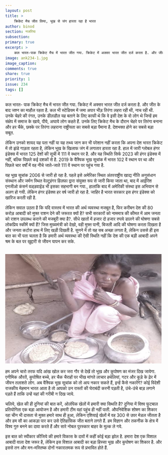 ```yaml
---
layout: post
title: >
    क्रिकेट मैच जीत लिया, भूख से जंग हारता रहा है भारत
author: binod
section: नजरिया
subsection:
primary: true
excerpt: >
    कल भारत-पाक क्रिकेट मैच में भारत जीत गया. क्रिकेट में अक्सर भारत जीत दर्ज करता है. और जीत के बाद जश्न का माहौल रहता है. कल भी स्टेडियम में जमा अपार भीड़ तिरंगा लहरा रही थी, नाच रही थी.
image: ank234-1.jpg
image_caption: 
comments: true
share: true
priority: 1
issue: 234
tags: []
---
```


कल भारत- पाक क्रिकेट मैच में भारत जीत गया. क्रिकेट में अक्सर भारत जीत दर्ज करता है. और जीत के बाद जश्न का माहौल रहता है. कल भी स्टेडियम में जमा अपार भीड़ तिरंगा लहरा रही थी, नाच रही थी. उनके चेहरे की रंगत, उनके डीलडौल यह बताने के लिए काफी थे कि वे इसी देश के वो लोग थे जिन्हें हम संक्षेप में समाज के खाये, पीये, अघाये लोग कहते हैं. उनके लिए क्रिकेट मैच के दौरान चेहरे पर तिरंगा बनाना और हर चैके, छक्के पर तिरंगा लहराना राष्ट्रीयता का सबसे बड़ा पैमाना है. देशभक्त होने का सबसे बड़ा सबूत.

लेकिन उनको शायद यह पता नहीं या यह तथ्य जान कर भी परेशान नहीं करता कि अपना देश भारत क्रिकेट में तो झंडे गाड़ता रहता है, लेकिन भूख के खिलाफ जंग में लगातार हारता रहा है. हाल में जारी ग्लोबल हंगर इंडेक्स में भारत 125 देशों की सूची में 111 वें स्थान पर है. और यह स्थिति सिर्फ 2023 की हंगर इंडेक्स में नहीं, बल्कि पिछले कई दशकों से है. 2019 के वैश्विक भूख सूचांक में भारत 102 वें स्थान पर था और पिछले चार वर्षों में वह नीचे जाते-जाते 111 वें स्थान पर पहुंच गया है.

यह भूख सूचांक 2006 से जारी हो रहा है. पहले इसे अमेरिका स्थित अंतरराष्ट्रीय खाद्य नीति अनुसंधान संस्थान और जर्मन स्थित वेल्टुहंगर हिलफा द्वारा संयुक्त रूप से जारी किया जाता था, बाद में आईरिश एनजीओ कंसर्न वल्र्डवाईड भी इसका सहभागी बन गया., हालांकि बाद में अमेरिकी संस्था इस अभियान से अलग हो गयी. लेकिन हंगर इंडेक्स हर वर्ष जारी हो रहा है. जाहिर है भारत सरकार इस हंगर इंडेक्स को खारिज करती रही है.

लेकिन सवाल उठता है कि यदि वास्तव में भारत की अर्थ व्यवस्था मजबूत है, फिर करीबन देश की 80 करोड़ आबादी को मुफ्त राशन देने की जरूरत क्यों है? सभी सरकारों को नाममात्र की कीमत में आम जनता को राशन उपलब्ध कराने की मजबूरी क्या है?. सीधे खातों में हजार दो हजार रुपये डालने की घोषणा सबसे लोकप्रिय स्कीमें क्यों हैं? जिस मुख्यमंत्री को देखो, वही मुफ्त पानी, बिजली आदि की घोषणा करता दिखता है और जनता कटोरा हाथ में लिए खड़ी दिखती है. सुनने में तो यह सब अच्छा लगता है, लेकिन उससे ही इस बात का भी पता चलता है कि हमारी अर्थ व्यवस्था की ऐसी स्थिति नहीं कि देश की एक बड़ी आबादी अपने श्रम के बल पर खुद्दारी से जीवन यापन कर सके.

<br/>
<img src = "/static/news_images/ank234-1-2.jpg" width = "500" height = "350" />
<br/>

हम अपने चारो तरफ यदि आंख खोल कर जरा गौर से देखें तो भूख और कुपोषण का मंजर दिख जायेगा. एनीमिक औरतें, कुपोषित बच्चे, हर चैक चैराहों पर भीख मांगते लाचार हथेलियां, गटर और कूड़े के ढ़ेर में जीवन तलाशते लोग. अब वैश्विक भूख सूचांक को तो आप नकार सकते हैं, इन्हें कैसे नकारेंगे? कोई विदेशी राजकीय मेहमान भारत आता है तो आपको उन रास्तों की घेराबंदी करनी पड़ती है, उंचे-उंचे बाड़ लगाने पड़ते हैं ताकि उन्हें यहां की गरीबी न दिख जाये.

चलिये, खेल की ही दुनियां की बात करें, ओलंपिक खेलों में हमारी क्या सिथति है? दुनिया में विश्व फुटबाल प्रतियोगिता एक बड़ा आयोजन है और हमारी टीम वहां पहुंच ही नहीं पाती. औपनिवेशिक शोषण का शिकार रहा चीन भी दासता से मुक्त हमारे साथ ही हुआ, लेकिन एशियाई खेलों में वह 300 से उपर मेडल जीतता है और हम सौ का आकड़ा पार कर उसे ऐतिहासिक जीत बताने लगते हैं. हम विज्ञान और तकनीक के क्षेत्र में विश्व गुरु बनने का दावा करते हैं और सारे नोबल पुरस्कार बाहर के मुल्क ले गये.

इस बात को स्वीकार कीजिये की हमारे विकास के दावों में कहीं कोई बड़ा झोल है. हमारा देश एक विशाल आबादी वाला देश जरूर है, लेकिन इस विशाल आबादी का बड़ा हिस्सा भूख और कुपोषण का शिकार है. और इससे तन और मन-मस्तिष्क दोनों नकारातमक रूप से प्रभावित होते हैं. 